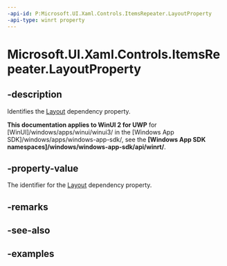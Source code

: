 ```yaml
---
-api-id: P:Microsoft.UI.Xaml.Controls.ItemsRepeater.LayoutProperty
-api-type: winrt property
---
```


# Microsoft.UI.Xaml.Controls.ItemsRepeater.LayoutProperty

<!--
public static Windows.UI.Xaml.DependencyProperty LayoutProperty { get; }
-->

## -description

Identifies the [Layout](itemsrepeater_layout.md) dependency property.

**This documentation applies to WinUI 2 for UWP** for [WinUI]/windows/apps/winui/winui3/ in the [Windows App SDK]/windows/apps/windows-app-sdk/, see the **[Windows App SDK namespaces]/windows/windows-app-sdk/api/winrt/**.

## -property-value

The identifier for the [Layout](itemsrepeater_layout.md) dependency property.

## -remarks

## -see-also

## -examples

